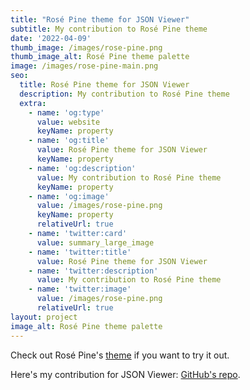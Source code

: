 ```yaml
---
title: "Rosé Pine theme for JSON Viewer"
subtitle: My contribution to Rosé Pine theme
date: '2022-04-09'
thumb_image: /images/rose-pine.png
thumb_image_alt: Rosé Pine theme palette
image: /images/rose-pine-main.png
seo:
  title: Rosé Pine theme for JSON Viewer
  description: My contribution to Rosé Pine theme
  extra:
    - name: 'og:type'
      value: website
      keyName: property
    - name: 'og:title'
      value: Rosé Pine theme for JSON Viewer
      keyName: property
    - name: 'og:description'
      value: My contribution to Rosé Pine theme
      keyName: property
    - name: 'og:image'
      value: /images/rose-pine.png
      keyName: property
      relativeUrl: true
    - name: 'twitter:card'
      value: summary_large_image
    - name: 'twitter:title'
      value: Rosé Pine theme for JSON Viewer
    - name: 'twitter:description'
      value: My contribution to Rosé Pine theme
    - name: 'twitter:image'
      value: /images/rose-pine.png
      relativeUrl: true
layout: project
image_alt: Rosé Pine theme palette
---
```


Check out Rosé Pine's [theme](https://rosepinetheme.com/) if you want to try it out.

Here's my contribution for JSON Viewer: [GitHub's repo](https://github.com/emlez/json-viewer).
